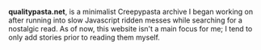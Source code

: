 **qualitypasta.net**, is a minimalist Creepypasta archive I began working on after running into slow Javascript ridden messes while searching for a nostalgic read. As of now, this website isn't a main focus for me; I tend to only add stories prior to reading them myself.
